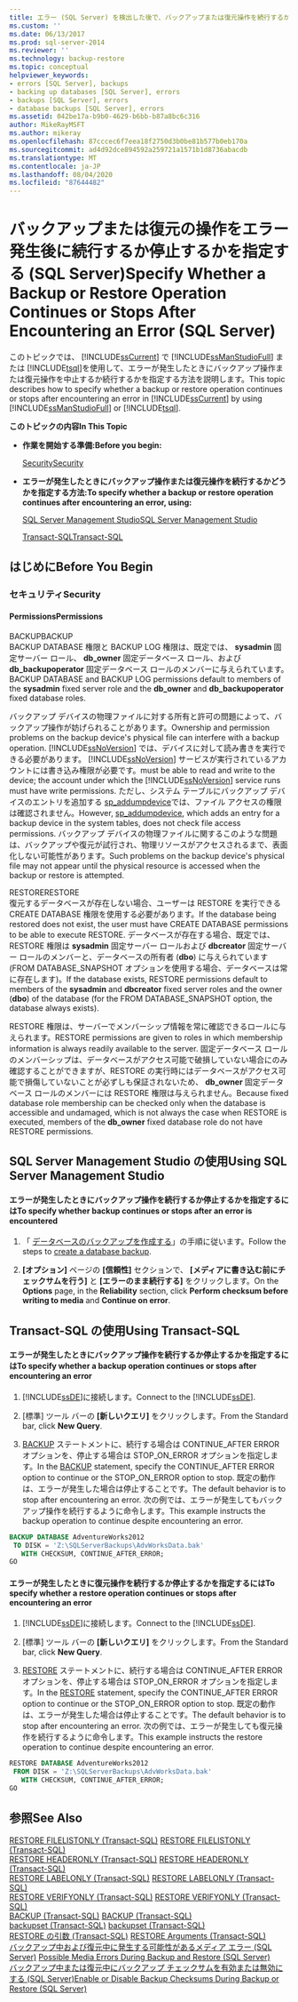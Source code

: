 ```yaml
---
title: エラー (SQL Server) を検出した後で、バックアップまたは復元操作を続行するか停止するかを指定します。Microsoft Docs
ms.custom: ''
ms.date: 06/13/2017
ms.prod: sql-server-2014
ms.reviewer: ''
ms.technology: backup-restore
ms.topic: conceptual
helpviewer_keywords:
- errors [SQL Server], backups
- backing up databases [SQL Server], errors
- backups [SQL Server], errors
- database backups [SQL Server], errors
ms.assetid: 042be17a-b9b0-4629-b6bb-b87a8bc6c316
author: MikeRayMSFT
ms.author: mikeray
ms.openlocfilehash: 87cccec6f7eea18f2750d3b0be81b577b0eb170a
ms.sourcegitcommit: ad4d92dce894592a259721a1571b1d8736abacdb
ms.translationtype: MT
ms.contentlocale: ja-JP
ms.lasthandoff: 08/04/2020
ms.locfileid: "87644482"
---
```

# <a name="specify-whether-a-backup-or-restore-operation-continues-or-stops-after-encountering-an-error-sql-server"></a><span data-ttu-id="01605-102">バックアップまたは復元の操作をエラー発生後に続行するか停止するかを指定する (SQL Server)</span><span class="sxs-lookup"><span data-stu-id="01605-102">Specify Whether a Backup or Restore Operation Continues or Stops After Encountering an Error (SQL Server)</span></span>
  <span data-ttu-id="01605-103">このトピックでは、 [!INCLUDE[ssCurrent](../../includes/sscurrent-md.md)] で [!INCLUDE[ssManStudioFull](../../includes/ssmanstudiofull-md.md)] または [!INCLUDE[tsql](../../includes/tsql-md.md)]を使用して、エラーが発生したときにバックアップ操作または復元操作を中止するか続行するかを指定する方法を説明します。</span><span class="sxs-lookup"><span data-stu-id="01605-103">This topic describes how to specify whether a backup or restore operation continues or stops after encountering an error in [!INCLUDE[ssCurrent](../../includes/sscurrent-md.md)] by using [!INCLUDE[ssManStudioFull](../../includes/ssmanstudiofull-md.md)] or [!INCLUDE[tsql](../../includes/tsql-md.md)].</span></span>  
  
 <span data-ttu-id="01605-104">**このトピックの内容**</span><span class="sxs-lookup"><span data-stu-id="01605-104">**In This Topic**</span></span>  
  
-   <span data-ttu-id="01605-105">**作業を開始する準備:**</span><span class="sxs-lookup"><span data-stu-id="01605-105">**Before you begin:**</span></span>  
  
     [<span data-ttu-id="01605-106">Security</span><span class="sxs-lookup"><span data-stu-id="01605-106">Security</span></span>](#Security)  
  
-   <span data-ttu-id="01605-107">**エラーが発生したときにバックアップ操作または復元操作を続行するかどうかを指定する方法:**</span><span class="sxs-lookup"><span data-stu-id="01605-107">**To specify whether a backup or restore operation continues after encountering an error, using:**</span></span>  
  
     [<span data-ttu-id="01605-108">SQL Server Management Studio</span><span class="sxs-lookup"><span data-stu-id="01605-108">SQL Server Management Studio</span></span>](#SSMSProcedure)  
  
     [<span data-ttu-id="01605-109">Transact-SQL</span><span class="sxs-lookup"><span data-stu-id="01605-109">Transact-SQL</span></span>](#TsqlProcedure)  
  
##  <a name="before-you-begin"></a><a name="BeforeYouBegin"></a> <span data-ttu-id="01605-110">はじめに</span><span class="sxs-lookup"><span data-stu-id="01605-110">Before You Begin</span></span>  
  
###  <a name="security"></a><a name="Security"></a> <span data-ttu-id="01605-111">セキュリティ</span><span class="sxs-lookup"><span data-stu-id="01605-111">Security</span></span>  
  
####  <a name="permissions"></a><a name="Permissions"></a> <span data-ttu-id="01605-112">Permissions</span><span class="sxs-lookup"><span data-stu-id="01605-112">Permissions</span></span>  
 <span data-ttu-id="01605-113">BACKUP</span><span class="sxs-lookup"><span data-stu-id="01605-113">BACKUP</span></span>  
 <span data-ttu-id="01605-114">BACKUP DATABASE 権限と BACKUP LOG 権限は、既定では、 **sysadmin** 固定サーバー ロール、 **db_owner** 固定データベース ロール、および **db_backupoperator** 固定データベース ロールのメンバーに与えられています。</span><span class="sxs-lookup"><span data-stu-id="01605-114">BACKUP DATABASE and BACKUP LOG permissions default to members of the **sysadmin** fixed server role and the **db_owner** and **db_backupoperator** fixed database roles.</span></span>  
  
 <span data-ttu-id="01605-115">バックアップ デバイスの物理ファイルに対する所有と許可の問題によって、バックアップ操作が妨げられることがあります。</span><span class="sxs-lookup"><span data-stu-id="01605-115">Ownership and permission problems on the backup device's physical file can interfere with a backup operation.</span></span> [!INCLUDE[ssNoVersion](../../includes/ssnoversion-md.md)] <span data-ttu-id="01605-116">では、デバイスに対して読み書きを実行できる必要があります。 [!INCLUDE[ssNoVersion](../../includes/ssnoversion-md.md)] サービスが実行されているアカウントには書き込み権限が必要です。</span><span class="sxs-lookup"><span data-stu-id="01605-116">must be able to read and write to the device; the account under which the [!INCLUDE[ssNoVersion](../../includes/ssnoversion-md.md)] service runs must have write permissions.</span></span> <span data-ttu-id="01605-117">ただし、システム テーブルにバックアップ デバイスのエントリを追加する [sp_addumpdevice](/sql/relational-databases/system-stored-procedures/sp-addumpdevice-transact-sql)では、ファイル アクセスの権限は確認されません。</span><span class="sxs-lookup"><span data-stu-id="01605-117">However, [sp_addumpdevice](/sql/relational-databases/system-stored-procedures/sp-addumpdevice-transact-sql), which adds an entry for a backup device in the system tables, does not check file access permissions.</span></span> <span data-ttu-id="01605-118">バックアップ デバイスの物理ファイルに関するこのような問題は、バックアップや復元が試行され、物理リソースがアクセスされるまで、表面化しない可能性があります。</span><span class="sxs-lookup"><span data-stu-id="01605-118">Such problems on the backup device's physical file may not appear until the physical resource is accessed when the backup or restore is attempted.</span></span>  
  
 <span data-ttu-id="01605-119">RESTORE</span><span class="sxs-lookup"><span data-stu-id="01605-119">RESTORE</span></span>  
 <span data-ttu-id="01605-120">復元するデータベースが存在しない場合、ユーザーは RESTORE を実行できる CREATE DATABASE 権限を使用する必要があります。</span><span class="sxs-lookup"><span data-stu-id="01605-120">If the database being restored does not exist, the user must have CREATE DATABASE permissions to be able to execute RESTORE.</span></span> <span data-ttu-id="01605-121">データベースが存在する場合、既定では、RESTORE 権限は **sysadmin** 固定サーバー ロールおよび **dbcreator** 固定サーバー ロールのメンバーと、データベースの所有者 (**dbo**) に与えられています (FROM DATABASE_SNAPSHOT オプションを使用する場合、データベースは常に存在します)。</span><span class="sxs-lookup"><span data-stu-id="01605-121">If the database exists, RESTORE permissions default to members of the **sysadmin** and **dbcreator** fixed server roles and the owner (**dbo**) of the database (for the FROM DATABASE_SNAPSHOT option, the database always exists).</span></span>  
  
 <span data-ttu-id="01605-122">RESTORE 権限は、サーバーでメンバーシップ情報を常に確認できるロールに与えられます。</span><span class="sxs-lookup"><span data-stu-id="01605-122">RESTORE permissions are given to roles in which membership information is always readily available to the server.</span></span> <span data-ttu-id="01605-123">固定データベース ロールのメンバーシップは、データベースがアクセス可能で破損していない場合にのみ確認することができますが、RESTORE の実行時にはデータベースがアクセス可能で損傷していないことが必ずしも保証されないため、 **db_owner** 固定データベース ロールのメンバーには RESTORE 権限は与えられません。</span><span class="sxs-lookup"><span data-stu-id="01605-123">Because fixed database role membership can be checked only when the database is accessible and undamaged, which is not always the case when RESTORE is executed, members of the **db_owner** fixed database role do not have RESTORE permissions.</span></span>  
  
##  <a name="using-sql-server-management-studio"></a><a name="SSMSProcedure"></a> <span data-ttu-id="01605-124">SQL Server Management Studio の使用</span><span class="sxs-lookup"><span data-stu-id="01605-124">Using SQL Server Management Studio</span></span>  
  
#### <a name="to-specify-whether-backup-continues-or-stops-after-an-error-is-encountered"></a><span data-ttu-id="01605-125">エラーが発生したときにバックアップ操作を続行するか停止するかを指定するには</span><span class="sxs-lookup"><span data-stu-id="01605-125">To specify whether backup continues or stops after an error is encountered</span></span>  
  
1.  <span data-ttu-id="01605-126">「 [データベースのバックアップを作成する](create-a-full-database-backup-sql-server.md)」の手順に従います。</span><span class="sxs-lookup"><span data-stu-id="01605-126">Follow the steps to [create a database backup](create-a-full-database-backup-sql-server.md).</span></span>  
  
2.  <span data-ttu-id="01605-127">**[オプション]** ページの **[信頼性]** セクションで、 **[メディアに書き込む前にチェックサムを行う]** と **[エラーのまま続行する]** をクリックします。</span><span class="sxs-lookup"><span data-stu-id="01605-127">On the **Options** page, in the **Reliability** section, click **Perform checksum before writing to media** and **Continue on error**.</span></span>  
  
##  <a name="using-transact-sql"></a><a name="TsqlProcedure"></a> <span data-ttu-id="01605-128">Transact-SQL の使用</span><span class="sxs-lookup"><span data-stu-id="01605-128">Using Transact-SQL</span></span>  
  
#### <a name="to-specify-whether-a-backup-operation-continues-or-stops-after-encountering-an-error"></a><span data-ttu-id="01605-129">エラーが発生したときにバックアップ操作を続行するか停止するかを指定するには</span><span class="sxs-lookup"><span data-stu-id="01605-129">To specify whether a backup operation continues or stops after encountering an error</span></span>  
  
1.  <span data-ttu-id="01605-130">[!INCLUDE[ssDE](../../../includes/ssde-md.md)]に接続します。</span><span class="sxs-lookup"><span data-stu-id="01605-130">Connect to the [!INCLUDE[ssDE](../../../includes/ssde-md.md)].</span></span>  
  
2.  <span data-ttu-id="01605-131">[標準] ツール バーの **[新しいクエリ]** をクリックします。</span><span class="sxs-lookup"><span data-stu-id="01605-131">From the Standard bar, click **New Query**.</span></span>  
  
3.  <span data-ttu-id="01605-132">[BACKUP](/sql/t-sql/statements/backup-transact-sql) ステートメントに、続行する場合は CONTINUE_AFTER ERROR オプションを、停止する場合は STOP_ON_ERROR オプションを指定します。</span><span class="sxs-lookup"><span data-stu-id="01605-132">In the [BACKUP](/sql/t-sql/statements/backup-transact-sql) statement, specify the CONTINUE_AFTER ERROR option to continue or the STOP_ON_ERROR option to stop.</span></span> <span data-ttu-id="01605-133">既定の動作は、エラーが発生した場合は停止することです。</span><span class="sxs-lookup"><span data-stu-id="01605-133">The default behavior is to stop after encountering an error.</span></span> <span data-ttu-id="01605-134">次の例では、エラーが発生してもバックアップ操作を続行するように命令します。</span><span class="sxs-lookup"><span data-stu-id="01605-134">This example instructs the backup operation to continue despite encountering an error.</span></span>  
  
```sql  
BACKUP DATABASE AdventureWorks2012   
 TO DISK = 'Z:\SQLServerBackups\AdvWorksData.bak'  
   WITH CHECKSUM, CONTINUE_AFTER_ERROR;  
GO  
```  
  
#### <a name="to-specify-whether-a-restore-operation-continues-or-stops-after-encountering-an-error"></a><span data-ttu-id="01605-135">エラーが発生したときに復元操作を続行するか停止するかを指定するには</span><span class="sxs-lookup"><span data-stu-id="01605-135">To specify whether a restore operation continues or stops after encountering an error</span></span>  
  
1.  <span data-ttu-id="01605-136">[!INCLUDE[ssDE](../../../includes/ssde-md.md)]に接続します。</span><span class="sxs-lookup"><span data-stu-id="01605-136">Connect to the [!INCLUDE[ssDE](../../../includes/ssde-md.md)].</span></span>  
  
2.  <span data-ttu-id="01605-137">[標準] ツール バーの **[新しいクエリ]** をクリックします。</span><span class="sxs-lookup"><span data-stu-id="01605-137">From the Standard bar, click **New Query**.</span></span>  
  
3.  <span data-ttu-id="01605-138">[RESTORE](/sql/t-sql/statements/restore-statements-transact-sql) ステートメントに、続行する場合は CONTINUE_AFTER ERROR オプションを、停止する場合は STOP_ON_ERROR オプションを指定します。</span><span class="sxs-lookup"><span data-stu-id="01605-138">In the [RESTORE](/sql/t-sql/statements/restore-statements-transact-sql) statement, specify the CONTINUE_AFTER ERROR option to continue or the STOP_ON_ERROR option to stop.</span></span> <span data-ttu-id="01605-139">既定の動作は、エラーが発生した場合は停止することです。</span><span class="sxs-lookup"><span data-stu-id="01605-139">The default behavior is to stop after encountering an error.</span></span> <span data-ttu-id="01605-140">次の例では、エラーが発生しても復元操作を続行するように命令します。</span><span class="sxs-lookup"><span data-stu-id="01605-140">This example instructs the restore operation to continue despite encountering an error.</span></span>  
  
```sql  
RESTORE DATABASE AdventureWorks2012   
 FROM DISK = 'Z:\SQLServerBackups\AdvWorksData.bak'   
   WITH CHECKSUM, CONTINUE_AFTER_ERROR;  
GO  
```  
  
## <a name="see-also"></a><span data-ttu-id="01605-141">参照</span><span class="sxs-lookup"><span data-stu-id="01605-141">See Also</span></span>  
 <span data-ttu-id="01605-142">[RESTORE FILELISTONLY &#40;Transact-SQL&#41;](/sql/t-sql/statements/restore-statements-filelistonly-transact-sql) </span><span class="sxs-lookup"><span data-stu-id="01605-142">[RESTORE FILELISTONLY &#40;Transact-SQL&#41;](/sql/t-sql/statements/restore-statements-filelistonly-transact-sql) </span></span>  
 <span data-ttu-id="01605-143">[RESTORE HEADERONLY &#40;Transact-SQL&#41;](/sql/t-sql/statements/restore-statements-headeronly-transact-sql) </span><span class="sxs-lookup"><span data-stu-id="01605-143">[RESTORE HEADERONLY &#40;Transact-SQL&#41;](/sql/t-sql/statements/restore-statements-headeronly-transact-sql) </span></span>  
 <span data-ttu-id="01605-144">[RESTORE LABELONLY &#40;Transact-SQL&#41;](/sql/t-sql/statements/restore-statements-labelonly-transact-sql) </span><span class="sxs-lookup"><span data-stu-id="01605-144">[RESTORE LABELONLY &#40;Transact-SQL&#41;](/sql/t-sql/statements/restore-statements-labelonly-transact-sql) </span></span>  
 <span data-ttu-id="01605-145">[RESTORE VERIFYONLY &#40;Transact-SQL&#41;](/sql/t-sql/statements/restore-statements-verifyonly-transact-sql) </span><span class="sxs-lookup"><span data-stu-id="01605-145">[RESTORE VERIFYONLY &#40;Transact-SQL&#41;](/sql/t-sql/statements/restore-statements-verifyonly-transact-sql) </span></span>  
 <span data-ttu-id="01605-146">[BACKUP &#40;Transact-SQL&#41;](/sql/t-sql/statements/backup-transact-sql) </span><span class="sxs-lookup"><span data-stu-id="01605-146">[BACKUP &#40;Transact-SQL&#41;](/sql/t-sql/statements/backup-transact-sql) </span></span>  
 <span data-ttu-id="01605-147">[backupset &#40;Transact-SQL&#41;](/sql/relational-databases/system-tables/backupset-transact-sql) </span><span class="sxs-lookup"><span data-stu-id="01605-147">[backupset &#40;Transact-SQL&#41;](/sql/relational-databases/system-tables/backupset-transact-sql) </span></span>  
 <span data-ttu-id="01605-148">[RESTORE の引数 &#40;Transact-SQL&#41;](/sql/t-sql/statements/restore-statements-arguments-transact-sql) </span><span class="sxs-lookup"><span data-stu-id="01605-148">[RESTORE Arguments &#40;Transact-SQL&#41;](/sql/t-sql/statements/restore-statements-arguments-transact-sql) </span></span>  
 <span data-ttu-id="01605-149">[バックアップ中および復元中に発生する可能性があるメディア エラー &#40;SQL Server&#41;](possible-media-errors-during-backup-and-restore-sql-server.md) </span><span class="sxs-lookup"><span data-stu-id="01605-149">[Possible Media Errors During Backup and Restore &#40;SQL Server&#41;](possible-media-errors-during-backup-and-restore-sql-server.md) </span></span>  
 [<span data-ttu-id="01605-150">バックアップ中または復元中にバックアップ チェックサムを有効または無効にする &#40;SQL Server&#41;</span><span class="sxs-lookup"><span data-stu-id="01605-150">Enable or Disable Backup Checksums During Backup or Restore &#40;SQL Server&#41;</span></span>](enable-or-disable-backup-checksums-during-backup-or-restore-sql-server.md)  
  
  
